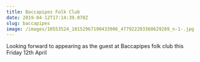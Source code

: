 ```yaml
---
title: Baccapipes Folk Club
date: 2019-04-12T17:14:39.078Z
slug: baccapipes
image: /images/10553524_10152967190433906_477922203360629289_n-1-.jpg
---
```

Looking forward to appearing as the guest at Baccapipes folk club this Friday 12th April
